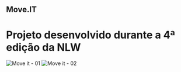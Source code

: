 ## Move.IT

# Projeto desenvolvido durante a 4ª edição da NLW

![Move it - 01](https://user-images.githubusercontent.com/45288456/115642914-2e72e880-a2f2-11eb-9e26-0220b1cc39e9.png)
![Move it - 02](https://user-images.githubusercontent.com/45288456/115642919-30d54280-a2f2-11eb-8c29-0c3dbf2e9e9e.png)

